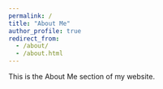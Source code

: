 ```yaml
---
permalink: /
title: "About Me"
author_profile: true
redirect_from: 
  - /about/
  - /about.html
---
```


This is the About Me section of my website.